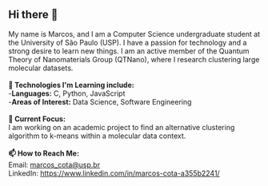 ## Hi there 👋
My name is Marcos, and I am a Computer Science undergraduate student at the University of São Paulo (USP). I have a passion for technology and a strong desire to learn new things. I am an active member of the Quantum Theory of Nanomaterials Group (QTNano), where I research clustering large molecular datasets.\
\
**🌱 Technologies I'm Learning include:**\
-**Languages:** C, Python, JavaScript\
-**Areas of Interest:** Data Science, Software Engineering\
\
**🔭 Current Focus:**\
I am working on an academic project to find an alternative clustering algorithm to k-means within a molecular data context.\
\
**📫 How to Reach Me:**\
Email: marcos_cota@usp.br\
LinkedIn: https://www.linkedin.com/in/marcos-cota-a355b2241/
